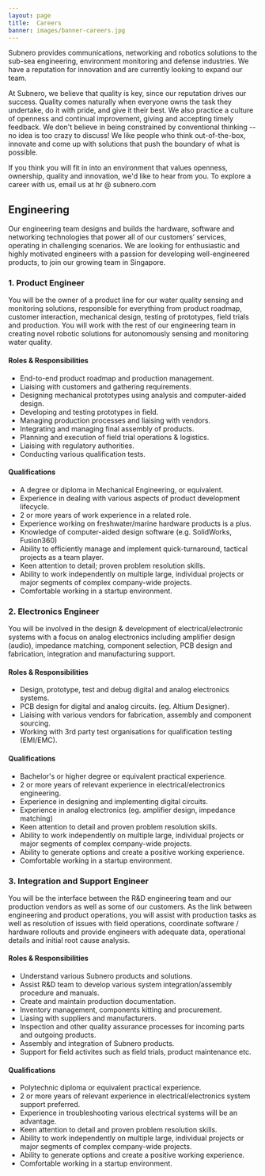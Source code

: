 ```yaml
---
layout: page
title:  Careers
banner: images/banner-careers.jpg
---
```


Subnero provides communications, networking and robotics solutions to the sub-sea engineering, environment monitoring and defense industries. We have a reputation for innovation and are currently looking to expand our team.

At Subnero, we believe that quality is key, since our reputation drives our success. Quality comes naturally when everyone owns the task they undertake, do it with pride, and give it their best. We also practice a culture of openness and continual improvement, giving and accepting timely feedback. We don't believe in being constrained by conventional thinking -- no idea is too crazy to discuss! We like people who think out-of-the-box, innovate and come up with solutions that push the boundary of what is possible.

If you think you will fit in into an environment that values openness, ownership, quality and innovation, we'd like to hear from you. To explore a career with us, email us at hr @ subnero.com

## Engineering

Our engineering team designs and builds the hardware, software and networking technologies that power all of our customers’ services, operating in challenging scenarios. We are looking for enthusiastic and highly motivated engineers with a passion for developing well-engineered products, to join our growing team in Singapore.

### 1. Product Engineer

You will be the owner of a product line for our water quality sensing and monitoring solutions, responsible for everything from product roadmap, customer interaction, mechanical design, testing of prototypes, field trials and production. You will work with the rest of our engineering team in creating novel robotic solutions for autonomously sensing and monitoring water quality.

#### Roles & Responsibilities

- End-to-end product roadmap and production management.
- Liaising with customers and gathering requirements.
- Designing mechanical prototypes using analysis and computer-aided design.
- Developing and testing prototypes in field.
- Managing production processes and liaising with vendors.
- Integrating and managing final assembly of products.
- Planning and execution of field trial operations & logistics.
- Liaising with regulatory authorities.
- Conducting various qualification tests.

#### Qualifications

- A degree or diploma in Mechanical Engineering, or equivalent.
- Experience in dealing with various aspects of product development lifecycle.
- 2 or more years of work experience in a related role.
- Experience working on freshwater/marine hardware products is a plus.
- Knowledge of computer-aided design software (e.g. SolidWorks, Fusion360)
- Ability to efficiently manage and implement quick-turnaround, tactical projects as a team player.
- Keen attention to detail; proven problem resolution skills.
- Ability to work independently on multiple large, individual projects or major segments of complex company-wide projects.
- Comfortable working in a startup environment.

### 2. Electronics Engineer

You will be involved in the design & development of electrical/electronic systems with a focus on analog electronics including amplifier design (audio), impedance matching, component selection, PCB design and fabrication, integration and manufacturing support.

#### Roles & Responsibilities

- Design, prototype, test and debug digital and analog electronics systems.
- PCB design for digital and analog circuits. (eg. Altium Designer).
- Liaising with various vendors for fabrication, assembly and component sourcing.
- Working with 3rd party test organisations for qualification testing (EMI/EMC).

#### Qualifications

- Bachelor's or higher degree or equivalent practical experience.
- 2 or more years of relevant experience in electrical/electronics engineering.
- Experience in designing and implementing digital circuits.
- Experience in analog electronics (eg. amplifier design, impedance matching)
- Keen attention to detail and proven problem resolution skills.
- Ability to work independently on multiple large, individual projects or major segments of complex company-wide projects.
- Ability to generate options and create a positive working experience.
- Comfortable working in a startup environment.

### 3. Integration and Support Engineer

You will be the interface between the R&D engineering team and our production vendors as well as some of our customers. As the link between engineering and product operations, you will assist with production tasks as well as resolution of issues with field operations, coordinate software / hardware rollouts and provide engineers with adequate data, operational details and initial root cause analysis.

#### Roles & Responsibilities

- Understand various Subnero products and solutions.
- Assist R&D team to develop various system integration/assembly procedure and manuals.
- Create and maintain production documentation.
- Inventory management, components kitting and procurement.
- Liasing with suppliers and manufacturers.
- Inspection and other quality assurance processes for incoming parts and outgoing products.
- Assembly and integration of Subnero products.
- Support for field activites such as field trials, product maintenance etc.

#### Qualifications

- Polytechnic diploma or equivalent practical experience.
- 2 or more years of relevant experience in electrical/electronics system support preferred.
- Experience in troubleshooting various electrical systems will be an advantage.
- Keen attention to detail and proven problem resolution skills.
- Ability to work independently on multiple large, individual projects or major segments of complex company-wide projects.
- Ability to generate options and create a positive working experience.
- Comfortable working in a startup environment.
